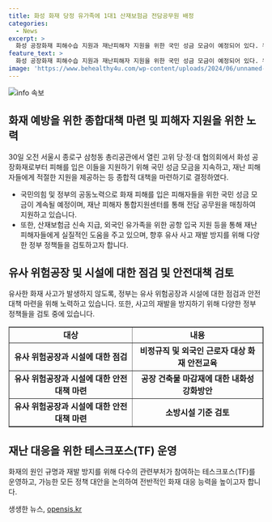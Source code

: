 ```yaml
---
title: 화성 화재 당정 유가족에 1대1 산재보험금 전담공무원 배정
categories:
  - News
excerpt: >
  화성 공장화재 피해수습 지원과 재난피해자 지원을 위한 국민 성금 모금이 예정되어 있다. 유사 위험공장에 대한 종합대책을 마련하고, 전지 화재 재발 방지를 위해 테스크포스가 운영될 예정이다. 당과 정부가 공동으로 이를 진행하며, 외국인 유가족의 경우에도 편의를 제공할 방침이다. 또한, 범정부 정책역량을 집중하여 유사 위험공장과 시설에 대한 점검 등 다각적인 대책을 마련할 계획이다.
feature_text: >
  화성 공장화재 피해수습 지원과 재난피해자 지원을 위한 국민 성금 모금이 예정되어 있다. 유사 위험공장에 대한 종합대책을 마련하고, 전지 화재 재발 방지를 위해 테스크포스가 운영될 예정이다. 당과 정부가 공동으로 이를 진행하며, 외국인 유가족의 경우에도 편의를 제공할 방침이다. 또한, 범정부 정책역량을 집중하여 유사 위험공장과 시설에 대한 점검 등 다각적인 대책을 마련할 계획이다.
image: 'https://www.behealthy4u.com/wp-content/uploads/2024/06/unnamed-file.png'
---
```


<p><img src="https://www.behealthy4u.com/wp-content/uploads/2024/06/unnamed-file.png" alt="info 속보" /></p>

<h2 data-ke-size="size26">화재 예방을 위한 종합대책 마련 및 피해자 지원을 위한 노력</h2>

<p data-ke-size="size16">30일 오전 서울시 종로구 삼청동 총리공관에서 열린 고위 당·정·대 협의회에서 화성 공장화재로부터 피해를 입은 이들을 지원하기 위해 국민 성금 모금을 지속하고, 재난 피해자들에게 적절한 지원을 제공하는 등 종합적 대책을 마련하기로 결정하였다.</p>

<ul>
  <li>국민의힘 및 정부의 공동노력으로 화재 피해를 입은 피해자들을 위한 국민 성금 모금이 계속될 예정이며, 재난 피해자 통합지원센터를 통해 전담 공무원을 매칭하여 지원하고 있습니다.</li>
  <li>또한, 산재보험금 신속 지급, 외국인 유가족을 위한 공항 입국 지원 등을 통해 재난 피해자들에게 실질적인 도움을 주고 있으며, 향후 유사 사고 재발 방지를 위해 다양한 정부 정책들을 검토하고자 합니다.</li>
</ul>

<h2 data-ke-size="size26">유사 위험공장 및 시설에 대한 점검 및 안전대책 검토</h2>

<p data-ke-size="size16">유사한 화재 사고가 발생하지 않도록, 정부는 유사 위험공장과 시설에 대한 점검과 안전대책 마련을 위해 노력하고 있습니다. 또한, 사고의 재발을 방지하기 위해 다양한 정부 정책들을 검토 중에 있습니다.</p>

<table style="width: 100%;" border="1">
<tbody>
<tr>
<td style="text-align: center; height: 17px;"><b>대상</b></td>
<td style="text-align: center; height: 17px;"><b>내용</b></td>
</tr>
<tr>
<td style="text-align: center; height: 17px;"><b>유사 위험공장과 시설에 대한 점검</b></td>
<td style="text-align: center; height: 17px;"><b>비정규직 및 외국인 근로자 대상 화재 안전교육</b></td>
</tr>
<tr>
<td style="text-align: center; height: 17px;"><b>유사 위험공장과 시설에 대한 안전대책 마련</b></td>
<td style="text-align: center; height: 17px;"><b>공장 건축물 마감재에 대한 내화성 강화방안</b></td>
</tr>
<tr>
<td style="text-align: center; height: 17px;"><b>유사 위험공장과 시설에 대한 안전대책 마련</b></td>
<td style="text-align: center; height: 17px;"><b>소방시설 기준 검토</b></td>
</tr>
</tbody>
</table>

<h2 data-ke-size="size26">재난 대응을 위한 테스크포스(TF) 운영</h2>

<p data-ke-size="size16">화재의 원인 규명과 재발 방지를 위해 다수의 관련부처가 참여하는 테스크포스(TF)를 운영하고, 가능한 모든 정책 대안을 논의하여 전반적인 화재 대응 능력을 높이고자 합니다.</p>
생생한 뉴스, <a href="https://opensis.kr" rel="dofollow">opensis.kr</a>


